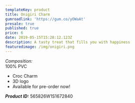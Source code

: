 ```yaml
---
templateKey: product
title: Onigiri Charm
gumroadlink: 'https://gum.co/yOWaAt'
presale: true
published: true
price: 6
date: 2019-05-15T15:28:12.123Z
description: A tasty treat that fills you with happiness
featuredimage: /img/onigiri.png
---
```

_Composition:_\
100% PVC

* Croc Charm
* 3D logo
* Available for pre-order now!

_**Product ID:**_ 565826W1S1672840
